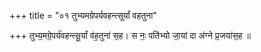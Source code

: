 +++
title = "०१ तुभ्यमग्रेपर्यवहन्त्सूर्यां वहतुना"

+++
तुभ्य॒मग्रे॒पर्य॑वहन्त्सू॒र्यां व॑ह॒तुना॑ स॒ह। स नः॒ पति॑भ्यो जा॒यां दा अ॑ग्ने प्र॒जया॑स॒ह ॥